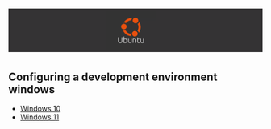 # ![Configuring a development environment windows  - 2025](../Assets/images/ubuntu.png)

## Configuring a development environment windows

* [Windows 10](./windows-10.md)
* [Windows 11](./windows-11.md)
